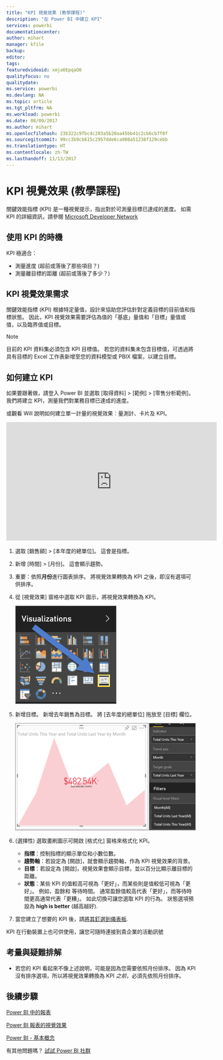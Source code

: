 ```yaml
---
title: "KPI 視覺效果 (教學課程)"
description: "在 Power BI 中建立 KPI"
services: powerbi
documentationcenter: 
author: mihart
manager: kfile
backup: 
editor: 
tags: 
featuredvideoid: xmja6EpqaO0
qualityfocus: no
qualitydate: 
ms.service: powerbi
ms.devlang: NA
ms.topic: article
ms.tgt_pltfrm: NA
ms.workload: powerbi
ms.date: 08/09/2017
ms.author: mihart
ms.openlocfilehash: 23b322c9fbc4c203a5b20aa45bb41c2cb6cb7f0f
ms.sourcegitcommit: 99cc3b9cb615c2957dde6ca908a51238f129cebb
ms.translationtype: HT
ms.contentlocale: zh-TW
ms.lasthandoff: 11/13/2017
---
```

# <a name="kpi-visuals-tutorial"></a>KPI 視覺效果 (教學課程)
關鍵效能指標 (KPI) 是一種視覺提示，指出對於可測量目標已達成的進度。 如需 KPI 的詳細資訊，請參閱 [Microsoft Developer Network](https://msdn.microsoft.com/library/hh272050)

## <a name="when-to-use-a-kpi"></a>使用 KPI 的時機
KPI 極適合：

* 測量進度 (超前或落後了那些項目？)
* 測量離目標的距離 (超前或落後了多少？)   

## <a name="kpi-visual-requirements"></a>KPI 視覺效果需求
關鍵效能指標 (KPI) 根據特定量值，設計來協助您評估針對定義目標的目前值和指標狀態。 因此，KPI 視覺效果需要評估為值的「基底」量值和「目標」量值或值，以及臨界值或目標。

> [!NOTE]
> 目前的 KPI 資料集必須包含 KPI 目標值。 若您的資料集未包含目標值，可透過將具有目標的 Excel 工作表新增至您的資料模型或 PBIX 檔案，以建立目標。
> 
> 

## <a name="how-to-create-a-kpi"></a>如何建立 KPI
如果要跟著做，請登入 Power BI 並選取 [取得資料] > [範例] > [零售分析範例]。 我們將建立 KPI，測量我們對業務目標已達成的進度。

或觀看 Will 說明如何建立單一計量的視覺效果︰量測計、卡片及 KPI。

<iframe width="560" height="315" src="https://www.youtube.com/embed/xmja6EpqaO0?list=PL1N57mwBHtN0JFoKSR0n-tBkUJHeMP2cP" frameborder="0" allowfullscreen></iframe>

1. 選取 [銷售額] > [本年度的總單位]。  這會是指標。
2. 新增 [時間] > [月份]。  這會顯示趨勢。
3. 重要：依照**月份**進行圖表排序。 將視覺效果轉換為 KPI 之後，即沒有選項可供排序。
4. 從 [視覺效果] 窗格中選取 KPI 圖示，將視覺效果轉換為 KPI。
   
    ![](media/power-bi-visualization-kpi/power-bi-kpi-icon.png)
5. 新增目標。 新增去年銷售為目標。 將 [去年度的總單位] 拖放至 [目標] 欄位。
   
    ![](media/power-bi-visualization-kpi/power-bi-kpi.png)
6. (選擇性) 選取畫刷圖示可開啟 [格式化] 窗格來格式化 KPI。
   
   * **指標**：控制指標的顯示單位和小數位數。
   * **趨勢軸**：若設定為 [開啟]，就會顯示趨勢軸，作為 KPI 視覺效果的背景。  
   * **目標**：若設定為 [開啟]，視覺效果會顯示目標，並以百分比顯示離目標的距離。
   * **狀態**：某些 KPI 的值較高可視為「更好」，而某些則是值較低可視為「更好」。 例如，盈餘和 等待時間。 通常盈餘值較高代表「更好」，而等待時間更高通常代表「更糟」。 如此切換可讓您選取 KPI 的行為。 狀態選項預設為 **high is better** (越高越好).
7. 當您建立了想要的 KPI 後，請[將其釘選到儀表板](service-dashboard-pin-tile-from-report.md).

KPI 在行動裝置上也可供使用，讓您可隨時連接到貴企業的活動訊號

## <a name="considerations-and-troubleshooting"></a>考量與疑難排解
* 若您的 KPI 看起來不像上述說明，可能是因為您需要依照月份排序。 因為 KPI 沒有排序選項，所以將視覺效果轉換為 KPI *之前*，必須先依照月份排序。

## <a name="next-steps"></a>後續步驟
[Power BI 中的報表](service-reports.md)

[Power BI 報表的視覺效果](power-bi-report-visualizations.md)

[Power BI - 基本概念](service-basic-concepts.md)

有其他問題嗎？ [試試 Power BI 社群](http://community.powerbi.com/)

